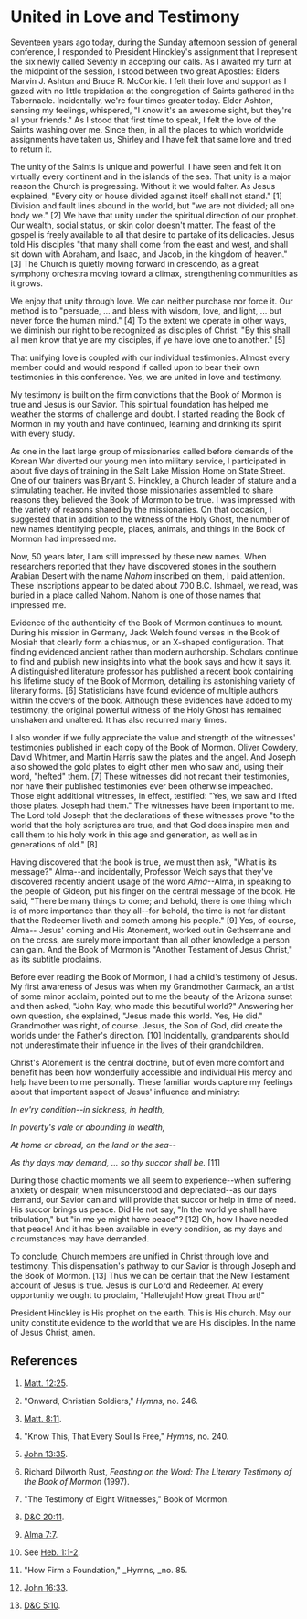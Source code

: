 # United in Love and Testimony

Seventeen years ago today, during the Sunday afternoon session of general
conference, I responded to President Hinckley's assignment that I represent
the six newly called Seventy in accepting our calls. As I awaited my turn at
the midpoint of the session, I stood between two great Apostles: Elders Marvin
J. Ashton and Bruce R. McConkie. I felt their love and support as I gazed with
no little trepidation at the congregation of Saints gathered in the
Tabernacle. Incidentally, we're four times greater today. Elder Ashton,
sensing my feelings, whispered, "I know it's an awesome sight, but they're all
your friends." As I stood that first time to speak, I felt the love of the
Saints washing over me. Since then, in all the places to which worldwide
assignments have taken us, Shirley and I have felt that same love and tried to
return it.

The unity of the Saints is unique and powerful. I have seen and felt it on
virtually every continent and in the islands of the sea. That unity is a major
reason the Church is progressing. Without it we would falter. As Jesus
explained, "Every city or house divided against itself shall not stand." [1]
Division and fault lines abound in the world, but "we are not divided; all one
body we." [2]  We have that unity under the spiritual direction of our
prophet. Our wealth, social status, or skin color doesn't matter. The feast of
the gospel is freely available to all that desire to partake of its
delicacies. Jesus told His disciples "that many shall come from the east and
west, and shall sit down with Abraham, and Isaac, and Jacob, in the kingdom of
heaven." [3]  The Church is quietly moving forward in crescendo, as a great
symphony orchestra moving toward a climax, strengthening communities as it
grows.

We enjoy that unity through love. We can neither purchase nor force it. Our
method is to "persuade, ... and bless with wisdom, love, and light, ... but never
force the human mind." [4]  To the extent we operate in other ways, we
diminish our right to be recognized as disciples of Christ. "By this shall all
men know that ye are my disciples, if ye have love one to another." [5]

That unifying love is coupled with our individual testimonies. Almost every
member could and would respond if called upon to bear their own testimonies in
this conference. Yes, we are united in love and testimony.

My testimony is built on the firm convictions that the Book of Mormon is true
and Jesus is our Savior. This spiritual foundation has helped me weather the
storms of challenge and doubt. I started reading the Book of Mormon in my
youth and have continued, learning and drinking its spirit with every study.

As one in the last large group of missionaries called before demands of the
Korean War diverted our young men into military service, I participated in
about five days of training in the Salt Lake Mission Home on State Street. One
of our trainers was Bryant S. Hinckley, a Church leader of stature and a
stimulating teacher. He invited those missionaries assembled to share reasons
they believed the Book of Mormon to be true. I was impressed with the variety
of reasons shared by the missionaries. On that occasion, I suggested that in
addition to the witness of the Holy Ghost, the number of new names identifying
people, places, animals, and things in the Book of Mormon had impressed me.

Now, 50 years later, I am still impressed by these new names. When researchers
reported that they have discovered stones in the southern Arabian Desert with
the name _Nahom_ inscribed on them, I paid attention. These inscriptions
appear to be dated about 700 B.C. Ishmael, we read, was buried in a place
called Nahom. Nahom is one of those names that impressed me.

Evidence of the authenticity of the Book of Mormon continues to mount. During
his mission in Germany, Jack Welch found verses in the Book of Mosiah that
clearly form a chiasmus, or an X-shaped configuration. That finding evidenced
ancient rather than modern authorship. Scholars continue to find and publish
new insights into what the book says and how it says it. A distinguished
literature professor has published a recent book containing his lifetime study
of the Book of Mormon, detailing its astonishing variety of literary forms.
[6]  Statisticians have found evidence of multiple authors within the covers
of the book. Although these evidences have added to my testimony, the original
powerful witness of the Holy Ghost has remained unshaken and unaltered. It has
also recurred many times.

I also wonder if we fully appreciate the value and strength of the witnesses'
testimonies published in each copy of the Book of Mormon. Oliver Cowdery,
David Whitmer, and Martin Harris saw the plates and the angel. And Joseph also
showed the gold plates to eight other men who saw and, using their word,
"hefted" them. [7]  These witnesses did not recant their testimonies, nor have
their published testimonies ever been otherwise impeached. Those eight
additional witnesses, in effect, testified: "Yes, we saw and lifted those
plates. Joseph had them." The witnesses have been important to me. The Lord
told Joseph that the declarations of these witnesses prove "to the world that
the holy scriptures are true, and that God does inspire men and call them to
his holy work in this age and generation, as well as in generations of old."
[8]

Having discovered that the book is true, we must then ask, "What is its
message?" Alma--and incidentally, Professor Welch says that they've discovered
recently ancient usage of the word _Alma_--Alma, in speaking to the people of
Gideon, put his finger on the central message of the book. He said, "There be
many things to come; and behold, there is one thing which is of more
importance than they all--for behold, the time is not far distant that the
Redeemer liveth and cometh among his people." [9]  Yes, of course, Alma--
Jesus' coming and His Atonement, worked out in Gethsemane and on the cross,
are surely more important than all other knowledge a person can gain. And the
Book of Mormon is "Another Testament of Jesus Christ," as its subtitle
proclaims.

Before ever reading the Book of Mormon, I had a child's testimony of Jesus. My
first awareness of Jesus was when my Grandmother Carmack, an artist of some
minor acclaim, pointed out to me the beauty of the Arizona sunset and then
asked, "John Kay, who made this beautiful world?" Answering her own question,
she explained, "Jesus made this world. Yes, He did." Grandmother was right, of
course. Jesus, the Son of God, did create the worlds under the Father's
direction. [10]  Incidentally, grandparents should not underestimate their
influence in the lives of their grandchildren.

Christ's Atonement is the central doctrine, but of even more comfort and
benefit has been how wonderfully accessible and individual His mercy and help
have been to me personally. These familiar words capture my feelings about
that important aspect of Jesus' influence and ministry:

_In ev'ry condition--in sickness, in health,_

_In poverty's vale or abounding in wealth,_

_At home or abroad, on the land or the sea--_

_As thy days may demand, ... so thy succor shall be._ [11]

During those chaotic moments we all seem to experience--when suffering anxiety
or despair, when misunderstood and depreciated--as our days demand, our Savior
can and will provide that succor or help in time of need. His succor brings us
peace. Did He not say, "In the world ye shall have tribulation," but "in me ye
might have peace"? [12]  Oh, how I have needed that peace! And it has been
available in every condition, as my days and circumstances may have demanded.

To conclude, Church members are unified in Christ through love and testimony.
This dispensation's pathway to our Savior is through Joseph and the Book of
Mormon. [13]  Thus we can be certain that the New Testament account of Jesus
is true. Jesus is our Lord and Redeemer. At every opportunity we ought to
proclaim, "Hallelujah! How great Thou art!"

President Hinckley is His prophet on the earth. This is His church. May our
unity constitute evidence to the world that we are His disciples. In the name
of Jesus Christ, amen.

## References

  1.   [Matt. 12:25](https://www.lds.org/scriptures/nt/matt/12.25?lang=eng#24).

  2.  "Onward, Christian Soldiers," _Hymns,_ no. 246.

  3.   [Matt. 8:11](https://www.lds.org/scriptures/nt/matt/8.11?lang=eng#10).

  4.  "Know This, That Every Soul Is Free," _Hymns,_ no. 240.

  5.   [John 13:35](https://www.lds.org/scriptures/nt/john/13.35?lang=eng#34).

  6.  Richard Dilworth Rust, _Feasting on the Word: The Literary Testimony of the Book of Mormon_ (1997).

  7.  "The Testimony of Eight Witnesses," Book of Mormon.

  8.   [D&amp;C 20:11](https://www.lds.org/scriptures/dc-testament/dc/20.11?lang=eng#10).

  9.   [Alma 7:7](https://www.lds.org/scriptures/bofm/alma/7.7?lang=eng#6).

  10.  See [Heb. 1:1-2](https://www.lds.org/scriptures/nt/heb/1.1-2?lang=eng#0).

  11.  "How Firm a Foundation," _Hymns, _no. 85.

  12.   [John 16:33](https://www.lds.org/scriptures/nt/john/16.33?lang=eng#32).

  13.   [D&amp;C 5:10](https://www.lds.org/scriptures/dc-testament/dc/5.10?lang=eng#9).

